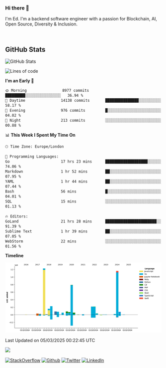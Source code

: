 ### Hi there 👋
 I'm Ed. I'm a backend software engineer with a passion for Blockchain, AI, Open Source, Diversity & Inclusion.

<br />

<h2>GitHub Stats</h2>
<p><img src="https://github-readme-stats.vercel.app/api?username=echarrod&amp;show_icons=true" alt="GitHub Stats"></p>

<!--START_SECTION:waka-->
![Lines of code](https://img.shields.io/badge/From%20Hello%20World%20I%27ve%20Written-4.6%20million%20lines%20of%20code-blue)

**I'm an Early 🐤** 

```text
🌞 Morning                8977 commits        █████████░░░░░░░░░░░░░░░░   36.94 % 
🌆 Daytime                14138 commits       ███████████████░░░░░░░░░░   58.17 % 
🌃 Evening                976 commits         █░░░░░░░░░░░░░░░░░░░░░░░░   04.02 % 
🌙 Night                  213 commits         ░░░░░░░░░░░░░░░░░░░░░░░░░   00.88 % 
```


📊 **This Week I Spent My Time On** 

```text
🕑︎ Time Zone: Europe/London

💬 Programming Languages: 
Go                       17 hrs 23 mins      ███████████████████░░░░░░   74.06 % 
Markdown                 1 hr 52 mins        ██░░░░░░░░░░░░░░░░░░░░░░░   07.95 % 
YAML                     1 hr 44 mins        ██░░░░░░░░░░░░░░░░░░░░░░░   07.44 % 
Bash                     56 mins             █░░░░░░░░░░░░░░░░░░░░░░░░   04.01 % 
SQL                      15 mins             ░░░░░░░░░░░░░░░░░░░░░░░░░   01.13 % 

🔥 Editors: 
GoLand                   21 hrs 28 mins      ███████████████████████░░   91.39 % 
Sublime Text             1 hr 39 mins        ██░░░░░░░░░░░░░░░░░░░░░░░   07.05 % 
WebStorm                 22 mins             ░░░░░░░░░░░░░░░░░░░░░░░░░   01.56 % 
```

**Timeline**

![Lines of Code chart](https://raw.githubusercontent.com/echarrod/echarrod/main/assets/bar_graph.png)


 Last Updated on 05/03/2025 00:22:45 UTC
<!--END_SECTION:waka-->

![](https://komarev.com/ghpvc/?username=echarrod)

<p>
<a href="https://stackoverflow.com/users/1014632/ech" target="_blank"><img alt="StackOverflow" src="https://img.shields.io/badge/-Stackoverflow-FE7A16?style=for-the-badge&logo=stack-overflow&logoColor=white" /></a> 
<a href="https://github.com/echarrod" target="_blank"><img alt="Github" src="https://img.shields.io/badge/GitHub-%2312100E.svg?&style=for-the-badge&logo=Github&logoColor=white" /></a> 
<a href="https://twitter.com/e_harrod" target="_blank"><img alt="Twitter" src="https://img.shields.io/badge/twitter-%231DA1F2.svg?&style=for-the-badge&logo=twitter&logoColor=white" /></a> 
<a href="https://www.linkedin.com/in/ed-harrod" target="_blank"><img alt="LinkedIn" src="https://img.shields.io/badge/linkedin-%230077B5.svg?&style=for-the-badge&logo=linkedin&logoColor=white" /></a>
